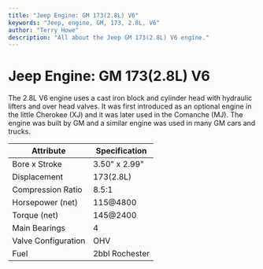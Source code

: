 ```yaml
---
title: "Jeep Engine: GM 173(2.8L) V6"
keywords: "Jeep, engine, GM, 173, 2.8L, V6"
author: "Terry Howe"
description: "All about the Jeep GM 173(2.8L) V6 engine."
---
```

# Jeep Engine: GM 173(2.8L) V6

The 2.8L V6 engine uses a cast iron block and cylinder head with hydraulic lifters and over head valves. It was first introduced as an optional engine in the little Cherokee (XJ) and it was later used in the Comanche (MJ). The engine was built by GM and a similar engine was used in many GM cars and trucks.

| Attribute           | Specification  |
|---------------------|----------------|
| Bore x Stroke       | 3.50" x 2.99"  |
| Displacement        | 173(2.8L)      |
| Compression Ratio   | 8.5:1          |
| Horsepower (net)    | 115@4800       |
| Torque (net)        | 145@2400       |
| Main Bearings       | 4              |
| Valve Configuration | OHV            |
| Fuel                | 2bbl Rochester |